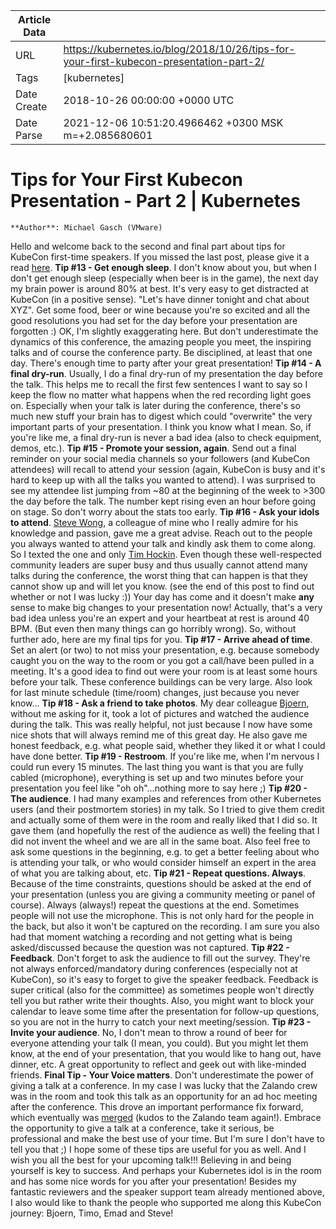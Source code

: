|             Article Data             ||
| ----------------- | ----------------- |
| URL               | https://kubernetes.io/blog/2018/10/26/tips-for-your-first-kubecon-presentation-part-2/        |
| Tags              | [kubernetes]       |
| Date Create       | 2018-10-26 00:00:00 &#43;0000 UTC |
| Date Parse        | 2021-12-06 10:51:20.4966462 &#43;0300 MSK m=&#43;2.085680601  |

# Tips for Your First Kubecon Presentation - Part 2 | Kubernetes

	
	
	
	
	**Author**: Michael Gasch (VMware)
Hello and welcome back to the second and final part about tips for KubeCon first-time speakers. If you missed the last post, please give it a read [here](https://kubernetes.io/blog/2018/10/18/tips-for-your-first-kubecon-presentation-part-1/).
**Tip #13 - Get enough sleep**. I don&#39;t know about you, but when I don&#39;t get enough sleep (especially when beer is in the game), the next day my brain power is around 80% at best. It&#39;s very easy to get distracted at KubeCon (in a positive sense). &#34;Let&#39;s have dinner tonight and chat about XYZ&#34;. Get some food, beer or wine because you&#39;re so excited and all the good resolutions you had set for the day before your presentation are forgotten :)
OK, I&#39;m slightly exaggerating here. But don&#39;t underestimate the dynamics of this conference, the amazing people you meet, the inspiring talks and of course the conference party. Be disciplined, at least that one day. There&#39;s enough time to party after your great presentation!
**Tip #14 - A final dry-run**. Usually, I do a final dry-run of my presentation the day before the talk. This helps me to recall the first few sentences I want to say so I keep the flow no matter what happens when the red recording light goes on. Especially when your talk is later during the conference, there&#39;s so much new stuff your brain has to digest which could &#34;overwrite&#34; the very important parts of your presentation. I think you know what I mean. So, if you&#39;re like me, a final dry-run is never a bad idea (also to check equipment, demos, etc.).
**Tip #15 - Promote your session, again**. Send out a final reminder on your social media channels so your followers (and KubeCon attendees) will recall to attend your session (again, KubeCon is busy and it&#39;s hard to keep up with all the talks you wanted to attend). I was surprised to see my attendee list jumping from ~80 at the beginning of the week to &gt;300 the day before the talk. The number kept rising even an hour before going on stage. So don&#39;t worry about the stats too early.
**Tip #16 - Ask your idols to attend**. [Steve Wong](https://twitter.com/cantbewong), a colleague of mine who I really admire for his knowledge and passion, gave me a great advise. Reach out to the people you always wanted to attend your talk and kindly ask them to come along.
So I texted the one and only [Tim Hockin](https://twitter.com/thockin?lang=de). Even though these well-respected community leaders are super busy and thus usually cannot attend many talks during the conference, the worst thing that can happen is that they cannot show up and will let you know. (see the end of this post to find out whether or not I was lucky :))
Your day has come and it doesn&#39;t make **any** sense to make big changes to your presentation now! Actually, that&#39;s a very bad idea unless you&#39;re an expert and your heartbeat at rest is around 40 BPM. (But even then many things can go horribly wrong).
So, without further ado, here are my final tips for you.
**Tip #17 - Arrive ahead of time**. Set an alert (or two) to not miss your presentation, e.g. because somebody caught you on the way to the room or you got a call/have been pulled in a meeting. It&#39;s a good idea to find out were your room is at least some hours before your talk. These conference buildings can be very large. Also look for last minute schedule (time/room) changes, just because you never know...
**Tip #18 - Ask a friend to take photos**. My dear colleague [Bjoern](https://twitter.com/bbrundert), without me asking for it, took a lot of pictures and watched the audience during the talk. This was really helpful, not just because I now have some nice shots that will always remind me of this great day. He also gave me honest feedback, e.g. what people said, whether they liked it or what I could have done better.
**Tip #19 - Restroom**. If you&#39;re like me, when I&#39;m nervous I could run every 15 minutes. The last thing you want is that you are fully cabled (microphone), everything is set up and two minutes before your presentation you feel like &#34;oh oh&#34;...nothing more to say here ;)
**Tip #20 - The audience**. I had many examples and references from other Kubernetes users (and their postmortem stories) in my talk. So I tried to give them credit and actually some of them were in the room and really liked that I did so. It gave them (and hopefully the rest of the audience as well) the feeling that I did not invent the wheel and we are all in the same boat. Also feel free to ask some questions in the beginning, e.g. to get a better feeling about who is attending your talk, or who would consider himself an expert in the area of what you are talking about, etc.
**Tip #21 - Repeat questions. Always**. Because of the time constraints, questions should be asked at the end of your presentation (unless you are giving a community meeting or panel of course). Always (always!) repeat the questions at the end. Sometimes people will not use the microphone. This is not only hard for the people in the back, but also it won&#39;t be captured on the recording. I am sure you also had that moment watching a recording and not getting what is being asked/discussed because the question was not captured.
**Tip #22 - Feedback**. Don&#39;t forget to ask the audience to fill out the survey. They&#39;re not always enforced/mandatory during conferences (especially not at KubeCon), so it&#39;s easy to forget to give the speaker feedback. Feedback is super critical (also for the committee) as sometimes people won&#39;t directly tell you but rather write their thoughts. Also, you might want to block your calendar to leave some time after the presentation for follow-up questions, so you are not in the hurry to catch your next meeting/session.
**Tip #23 - Invite your audience**. No, I don&#39;t mean to throw a round of beer for everyone attending your talk (I mean, you could). But you might let them know, at the end of your presentation, that you would like to hang out, have dinner, etc. A great opportunity to reflect and geek out with like-minded friends.
**Final Tip - Your Voice matters**. Don&#39;t underestimate the power of giving a talk at a conference. In my case I was lucky that the Zalando crew was in the room and took this talk as an opportunity for an ad hoc meeting after the conference. This drove an important performance fix forward, which eventually was [merged](https://github.com/kubernetes/kubernetes/pull/63437) (kudos to the Zalando team again!).
Embrace the opportunity to give a talk at a conference, take it serious, be professional and make the best use of your time. But I&#39;m sure I don&#39;t have to tell you that ;)
I hope some of these tips are useful for you as well. And I wish you all the best for your upcoming talk!!! Believing in and being yourself is key to success. And perhaps your Kubernetes idol is in the room and has some nice words for you after your presentation!
Besides my fantastic reviewers and the speaker support team already mentioned above, I also would like to thank the people who supported me along this KubeCon journey: Bjoern, Timo, Emad and Steve!
  

	

	


